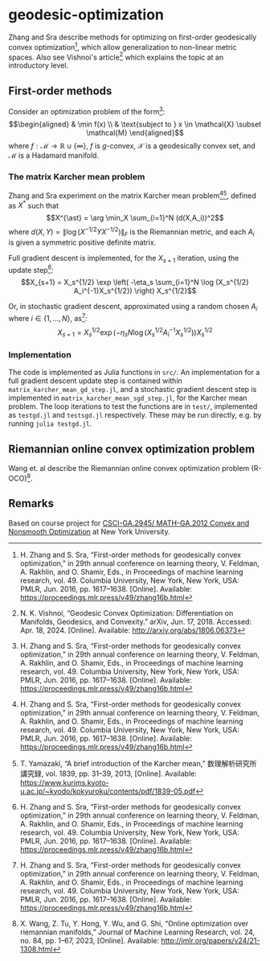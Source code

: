 # geodesic-optimization

Zhang and Sra describe methods for optimizing on first-order geodesically convex optimization[^1], which allow generalization to non-linear metric spaces. Also see Vishnoi's article[^2] which explains the topic at an introductory level.

## First-order methods

Consider an optimization problem of the form[^1]: 
$$\begin{aligned}
	& \min f(x) \\
	& \text{subject to } x \in \mathcal{X} \subset \mathcal{M}
\end{aligned}$$
where $f: \mathcal{M} \to \mathbb{R} \cup \{\infty \}$, $f$ is $g$-convex, $\mathcal{X}$ is a geodesically convex set, and $\mathcal{M}$ is a Hadamard manifold.

### The matrix Karcher mean problem

Zhang and Sra experiment on the matrix Karcher mean problem[^1][^3], defined as $X^{\ast}$ such that 
$$X^{\ast} = \arg \min_X \sum_{i=1}^N (d(X,A_i))^2$$
where $d(X,Y) = \lVert \log(X^{-1/2} Y X^{-1/2}) \rVert_F$ is the Riemannian metric, and each $A_i$ is given a symmetric positive definite matrix.

Full gradient descent is implemented, for the $X_{s+1}$ iteration, using the update step[^1]:
$$X_{s+1} = X_s^{1/2} \exp \left( -\eta_s \sum_{i=1}^N \log (X_s^{1/2} A_i^{-1}X_s^{1/2}) \right) X_s^{1/2}$$

Or, in stochastic gradient descent, approximated using a random chosen $A_i$ where $i \in \{1,...,N\}$, as[^1]:
$$X_{s+1} = X_s^{1/2} \exp \left( -\eta_s N\log (X_s^{1/2} A_i^{-1}X_s^{1/2}) \right) X_s^{1/2}$$

### Implementation

The code is implemented as Julia functions in `src/`. An implementation for a full gradient descent update step is contained within `matrix_karcher_mean_gd_step.jl`, and a stochastic gradient descent step is implemented in `matrix_karcher_mean_sgd_step.jl`, for the Karcher mean problem. The loop iterations to test the functions are in `test/`, implemented as `testgd.jl` and `testsgd.jl` respectively. These may be run directly, e.g. by running `julia testgd.jl`.

## Riemannian online convex optimization problem

Wang et. al describe the Riemannian online convex optimization problem (R-OCO)[^4].


## Remarks

Based on course project for [CSCI-GA.2945/ MATH-GA.2012 Convex and Nonsmooth Optimization](https://cs.nyu.edu/courses/spring24/CSCI-GA.2945-002/) at New York University.

[^1]: H. Zhang and S. Sra, “First-order methods for geodesically convex optimization,” in 29th annual conference on learning theory, V. Feldman, A. Rakhlin, and O. Shamir, Eds., in Proceedings of machine learning research, vol. 49. Columbia University, New York, New York, USA: PMLR, Jun. 2016, pp. 1617–1638. \[Online\]. Available: https://proceedings.mlr.press/v49/zhang16b.html

[^2]: N. K. Vishnoi, “Geodesic Convex Optimization: Differentiation on Manifolds, Geodesics, and Convexity.” arXiv, Jun. 17, 2018. Accessed: Apr. 18, 2024. \[Online\]. Available: http://arxiv.org/abs/1806.06373

[^3]: T. Yamazaki, “A brief introduction of the Karcher mean,” 数理解析研究所講究録, vol. 1839, pp. 31–39, 2013, \[Online\]. Available: https://www.kurims.kyoto-u.ac.jp/~kyodo/kokyuroku/contents/pdf/1839-05.pdf

[^4]: X. Wang, Z. Tu, Y. Hong, Y. Wu, and G. Shi, “Online optimization over riemannian manifolds,” Journal of Machine Learning Research, vol. 24, no. 84, pp. 1–67, 2023, \[Online\]. Available: http://jmlr.org/papers/v24/21-1308.html
